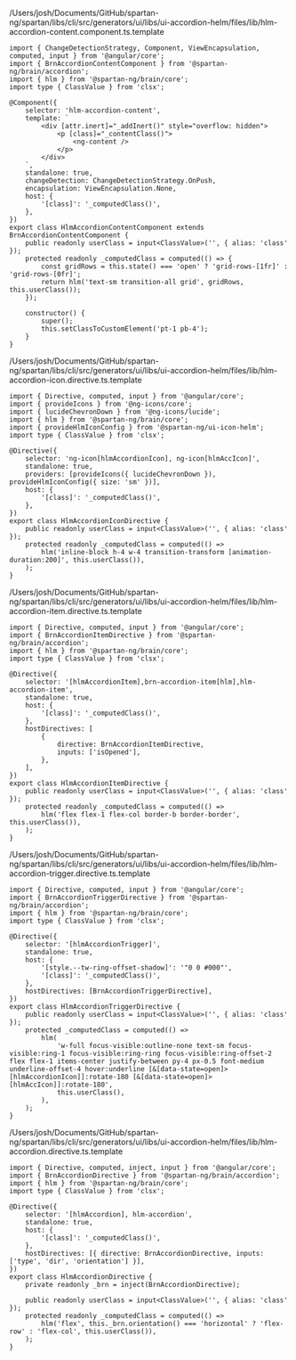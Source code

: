 /Users/josh/Documents/GitHub/spartan-ng/spartan/libs/cli/src/generators/ui/libs/ui-accordion-helm/files/lib/hlm-accordion-content.component.ts.template
```
import { ChangeDetectionStrategy, Component, ViewEncapsulation, computed, input } from '@angular/core';
import { BrnAccordionContentComponent } from '@spartan-ng/brain/accordion';
import { hlm } from '@spartan-ng/brain/core';
import type { ClassValue } from 'clsx';

@Component({
	selector: 'hlm-accordion-content',
	template: `
		<div [attr.inert]="_addInert()" style="overflow: hidden">
			<p [class]="_contentClass()">
				<ng-content />
			</p>
		</div>
	`,
	standalone: true,
	changeDetection: ChangeDetectionStrategy.OnPush,
	encapsulation: ViewEncapsulation.None,
	host: {
		'[class]': '_computedClass()',
	},
})
export class HlmAccordionContentComponent extends BrnAccordionContentComponent {
	public readonly userClass = input<ClassValue>('', { alias: 'class' });
	protected readonly _computedClass = computed(() => {
		const gridRows = this.state() === 'open' ? 'grid-rows-[1fr]' : 'grid-rows-[0fr]';
		return hlm('text-sm transition-all grid', gridRows, this.userClass());
	});

	constructor() {
		super();
		this.setClassToCustomElement('pt-1 pb-4');
	}
}

```
/Users/josh/Documents/GitHub/spartan-ng/spartan/libs/cli/src/generators/ui/libs/ui-accordion-helm/files/lib/hlm-accordion-icon.directive.ts.template
```
import { Directive, computed, input } from '@angular/core';
import { provideIcons } from '@ng-icons/core';
import { lucideChevronDown } from '@ng-icons/lucide';
import { hlm } from '@spartan-ng/brain/core';
import { provideHlmIconConfig } from '@spartan-ng/ui-icon-helm';
import type { ClassValue } from 'clsx';

@Directive({
	selector: 'ng-icon[hlmAccordionIcon], ng-icon[hlmAccIcon]',
	standalone: true,
	providers: [provideIcons({ lucideChevronDown }), provideHlmIconConfig({ size: 'sm' })],
	host: {
		'[class]': '_computedClass()',
	},
})
export class HlmAccordionIconDirective {
	public readonly userClass = input<ClassValue>('', { alias: 'class' });
	protected readonly _computedClass = computed(() =>
		hlm('inline-block h-4 w-4 transition-transform [animation-duration:200]', this.userClass()),
	);
}

```
/Users/josh/Documents/GitHub/spartan-ng/spartan/libs/cli/src/generators/ui/libs/ui-accordion-helm/files/lib/hlm-accordion-item.directive.ts.template
```
import { Directive, computed, input } from '@angular/core';
import { BrnAccordionItemDirective } from '@spartan-ng/brain/accordion';
import { hlm } from '@spartan-ng/brain/core';
import type { ClassValue } from 'clsx';

@Directive({
	selector: '[hlmAccordionItem],brn-accordion-item[hlm],hlm-accordion-item',
	standalone: true,
	host: {
		'[class]': '_computedClass()',
	},
	hostDirectives: [
		{
			directive: BrnAccordionItemDirective,
			inputs: ['isOpened'],
		},
	],
})
export class HlmAccordionItemDirective {
	public readonly userClass = input<ClassValue>('', { alias: 'class' });
	protected readonly _computedClass = computed(() =>
		hlm('flex flex-1 flex-col border-b border-border', this.userClass()),
	);
}

```
/Users/josh/Documents/GitHub/spartan-ng/spartan/libs/cli/src/generators/ui/libs/ui-accordion-helm/files/lib/hlm-accordion-trigger.directive.ts.template
```
import { Directive, computed, input } from '@angular/core';
import { BrnAccordionTriggerDirective } from '@spartan-ng/brain/accordion';
import { hlm } from '@spartan-ng/brain/core';
import type { ClassValue } from 'clsx';

@Directive({
	selector: '[hlmAccordionTrigger]',
	standalone: true,
	host: {
		'[style.--tw-ring-offset-shadow]': '"0 0 #000"',
		'[class]': '_computedClass()',
	},
	hostDirectives: [BrnAccordionTriggerDirective],
})
export class HlmAccordionTriggerDirective {
	public readonly userClass = input<ClassValue>('', { alias: 'class' });
	protected _computedClass = computed(() =>
		hlm(
			'w-full focus-visible:outline-none text-sm focus-visible:ring-1 focus-visible:ring-ring focus-visible:ring-offset-2 flex flex-1 items-center justify-between py-4 px-0.5 font-medium underline-offset-4 hover:underline [&[data-state=open]>[hlmAccordionIcon]]:rotate-180 [&[data-state=open]>[hlmAccIcon]]:rotate-180',
			this.userClass(),
		),
	);
}

```
/Users/josh/Documents/GitHub/spartan-ng/spartan/libs/cli/src/generators/ui/libs/ui-accordion-helm/files/lib/hlm-accordion.directive.ts.template
```
import { Directive, computed, inject, input } from '@angular/core';
import { BrnAccordionDirective } from '@spartan-ng/brain/accordion';
import { hlm } from '@spartan-ng/brain/core';
import type { ClassValue } from 'clsx';

@Directive({
	selector: '[hlmAccordion], hlm-accordion',
	standalone: true,
	host: {
		'[class]': '_computedClass()',
	},
	hostDirectives: [{ directive: BrnAccordionDirective, inputs: ['type', 'dir', 'orientation'] }],
})
export class HlmAccordionDirective {
	private readonly _brn = inject(BrnAccordionDirective);

	public readonly userClass = input<ClassValue>('', { alias: 'class' });
	protected readonly _computedClass = computed(() =>
		hlm('flex', this._brn.orientation() === 'horizontal' ? 'flex-row' : 'flex-col', this.userClass()),
	);
}

```
